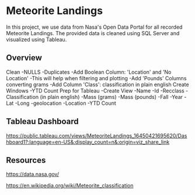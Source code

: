 # Meteorite Landings


In this project, we use data from Nasa's Open Data Portal for all recorded Meteorite Landings. The provided data is cleaned using SQL Server and visualized using Tableau. 

## Overview

Clean 
-NULLS
-Duplicates
-Add Boolean Column: 'Location' and 'No Location' -This will help when filtering and plotting
-Add 'Pounds' Columns converting grams
-Add Column 'Class': classification in plain english
Create Windows
-YTD Count
Prep for Tableau
-Create View
	-Name
	-Id
	-Recclass
	-Classification (in plain english)
	-Mass (grams)
	-Mass (pounds)
	-Fall
	-Year
	-Lat
	-Long
	-geolocation
	-Location 
	-YTD Count


## Tableau Dashboard

https://public.tableau.com/views/MeteoriteLandings_16450421695620/Dashboard1?:language=en-US&:display_count=n&:origin=viz_share_link

## Resources

https://data.nasa.gov/

https://en.wikipedia.org/wiki/Meteorite_classification
